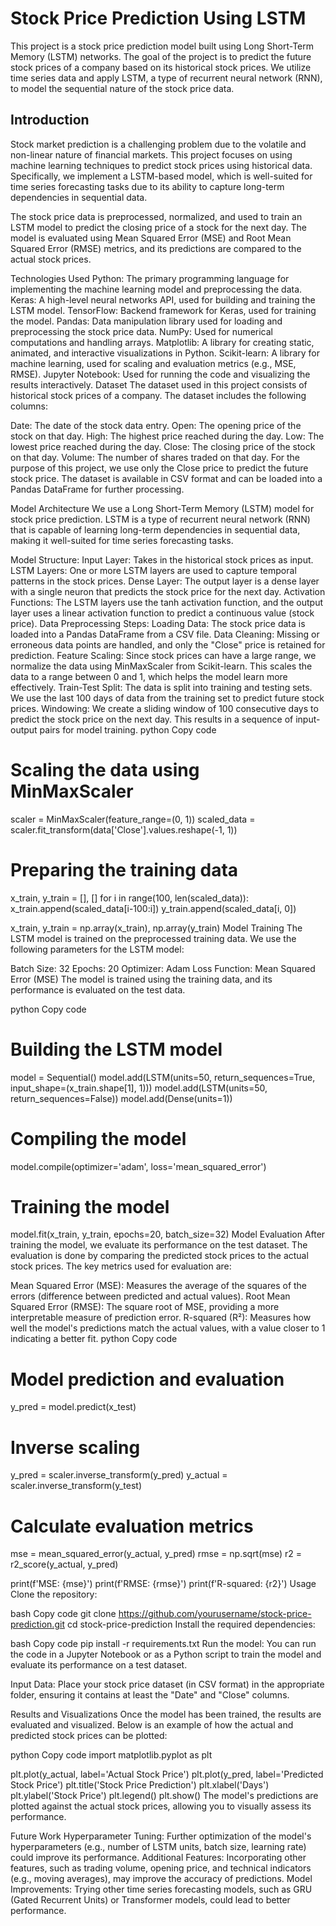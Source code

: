 # Stock Price Prediction Using LSTM

This project is a stock price prediction model built using Long Short-Term Memory (LSTM) networks. The goal of the project is to predict the future stock prices of a company based on its historical stock prices. We utilize time series data and apply LSTM, a type of recurrent neural network (RNN), to model the sequential nature of the stock price data.

## Introduction


Stock market prediction is a challenging problem due to the volatile and non-linear nature of financial markets. This project focuses on using machine learning techniques to predict stock prices using historical data. Specifically, we implement a LSTM-based model, which is well-suited for time series forecasting tasks due to its ability to capture long-term dependencies in sequential data.

The stock price data is preprocessed, normalized, and used to train an LSTM model to predict the closing price of a stock for the next day. The model is evaluated using Mean Squared Error (MSE) and Root Mean Squared Error (RMSE) metrics, and its predictions are compared to the actual stock prices.

Technologies Used
Python: The primary programming language for implementing the machine learning model and preprocessing the data.
Keras: A high-level neural networks API, used for building and training the LSTM model.
TensorFlow: Backend framework for Keras, used for training the model.
Pandas: Data manipulation library used for loading and preprocessing the stock price data.
NumPy: Used for numerical computations and handling arrays.
Matplotlib: A library for creating static, animated, and interactive visualizations in Python.
Scikit-learn: A library for machine learning, used for scaling and evaluation metrics (e.g., MSE, RMSE).
Jupyter Notebook: Used for running the code and visualizing the results interactively.
Dataset
The dataset used in this project consists of historical stock prices of a company. The dataset includes the following columns:

Date: The date of the stock data entry.
Open: The opening price of the stock on that day.
High: The highest price reached during the day.
Low: The lowest price reached during the day.
Close: The closing price of the stock on that day.
Volume: The number of shares traded on that day.
For the purpose of this project, we use only the Close price to predict the future stock price. The dataset is available in CSV format and can be loaded into a Pandas DataFrame for further processing.

Model Architecture
We use a Long Short-Term Memory (LSTM) model for stock price prediction. LSTM is a type of recurrent neural network (RNN) that is capable of learning long-term dependencies in sequential data, making it well-suited for time series forecasting tasks.

Model Structure:
Input Layer: Takes in the historical stock prices as input.
LSTM Layers: One or more LSTM layers are used to capture temporal patterns in the stock prices.
Dense Layer: The output layer is a dense layer with a single neuron that predicts the stock price for the next day.
Activation Functions: The LSTM layers use the tanh activation function, and the output layer uses a linear activation function to predict a continuous value (stock price).
Data Preprocessing
Steps:
Loading Data: The stock price data is loaded into a Pandas DataFrame from a CSV file.
Data Cleaning: Missing or erroneous data points are handled, and only the "Close" price is retained for prediction.
Feature Scaling: Since stock prices can have a large range, we normalize the data using MinMaxScaler from Scikit-learn. This scales the data to a range between 0 and 1, which helps the model learn more effectively.
Train-Test Split: The data is split into training and testing sets. We use the last 100 days of data from the training set to predict future stock prices.
Windowing: We create a sliding window of 100 consecutive days to predict the stock price on the next day. This results in a sequence of input-output pairs for model training.
python
Copy code
# Scaling the data using MinMaxScaler
scaler = MinMaxScaler(feature_range=(0, 1))
scaled_data = scaler.fit_transform(data['Close'].values.reshape(-1, 1))

# Preparing the training data
x_train, y_train = [], []
for i in range(100, len(scaled_data)):
    x_train.append(scaled_data[i-100:i])
    y_train.append(scaled_data[i, 0])

x_train, y_train = np.array(x_train), np.array(y_train)
Model Training
The LSTM model is trained on the preprocessed training data. We use the following parameters for the LSTM model:

Batch Size: 32
Epochs: 20
Optimizer: Adam
Loss Function: Mean Squared Error (MSE)
The model is trained using the training data, and its performance is evaluated on the test data.

python
Copy code
# Building the LSTM model
model = Sequential()
model.add(LSTM(units=50, return_sequences=True, input_shape=(x_train.shape[1], 1)))
model.add(LSTM(units=50, return_sequences=False))
model.add(Dense(units=1))

# Compiling the model
model.compile(optimizer='adam', loss='mean_squared_error')

# Training the model
model.fit(x_train, y_train, epochs=20, batch_size=32)
Model Evaluation
After training the model, we evaluate its performance on the test dataset. The evaluation is done by comparing the predicted stock prices to the actual stock prices. The key metrics used for evaluation are:

Mean Squared Error (MSE): Measures the average of the squares of the errors (difference between predicted and actual values).
Root Mean Squared Error (RMSE): The square root of MSE, providing a more interpretable measure of prediction error.
R-squared (R²): Measures how well the model's predictions match the actual values, with a value closer to 1 indicating a better fit.
python
Copy code
# Model prediction and evaluation
y_pred = model.predict(x_test)

# Inverse scaling
y_pred = scaler.inverse_transform(y_pred)
y_actual = scaler.inverse_transform(y_test)

# Calculate evaluation metrics
mse = mean_squared_error(y_actual, y_pred)
rmse = np.sqrt(mse)
r2 = r2_score(y_actual, y_pred)

print(f'MSE: {mse}')
print(f'RMSE: {rmse}')
print(f'R-squared: {r2}')
Usage
Clone the repository:

bash
Copy code
git clone https://github.com/yourusername/stock-price-prediction.git
cd stock-price-prediction
Install the required dependencies:

bash
Copy code
pip install -r requirements.txt
Run the model: You can run the code in a Jupyter Notebook or as a Python script to train the model and evaluate its performance on a test dataset.

Input Data: Place your stock price dataset (in CSV format) in the appropriate folder, ensuring it contains at least the "Date" and "Close" columns.

Results and Visualizations
Once the model has been trained, the results are evaluated and visualized. Below is an example of how the actual and predicted stock prices can be plotted:

python
Copy code
import matplotlib.pyplot as plt

plt.plot(y_actual, label='Actual Stock Price')
plt.plot(y_pred, label='Predicted Stock Price')
plt.title('Stock Price Prediction')
plt.xlabel('Days')
plt.ylabel('Stock Price')
plt.legend()
plt.show()
The model's predictions are plotted against the actual stock prices, allowing you to visually assess its performance.

Future Work
Hyperparameter Tuning: Further optimization of the model's hyperparameters (e.g., number of LSTM units, batch size, learning rate) could improve its performance.
Additional Features: Incorporating other features, such as trading volume, opening price, and technical indicators (e.g., moving averages), may improve the accuracy of predictions.
Model Improvements: Trying other time series forecasting models, such as GRU (Gated Recurrent Units) or Transformer models, could lead to better performance.
